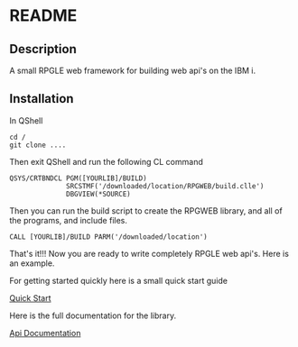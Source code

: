 # README

## Description
A small RPGLE web framework for building web api's on the IBM i.

## Installation
In QShell
```
cd /
git clone ....
```

Then exit QShell and run the following CL command
```
QSYS/CRTBNDCL PGM([YOURLIB]/BUILD)                        
              SRCSTMF('/downloaded/location/RPGWEB/build.clle')
              DBGVIEW(*SOURCE)                         
```

Then you can run the build script to create the RPGWEB library, and all of the 
programs, and include files.
```
CALL [YOURLIB]/BUILD PARM('/downloaded/location')
```

That's it!!! Now you are ready to write completely RPGLE web api's. Here is 
an example. 

For getting started quickly here is a small quick start guide

[Quick Start](QuickStart.md)

Here is the full documentation for the library.

[Api Documentation](ApiDocumentation.md)